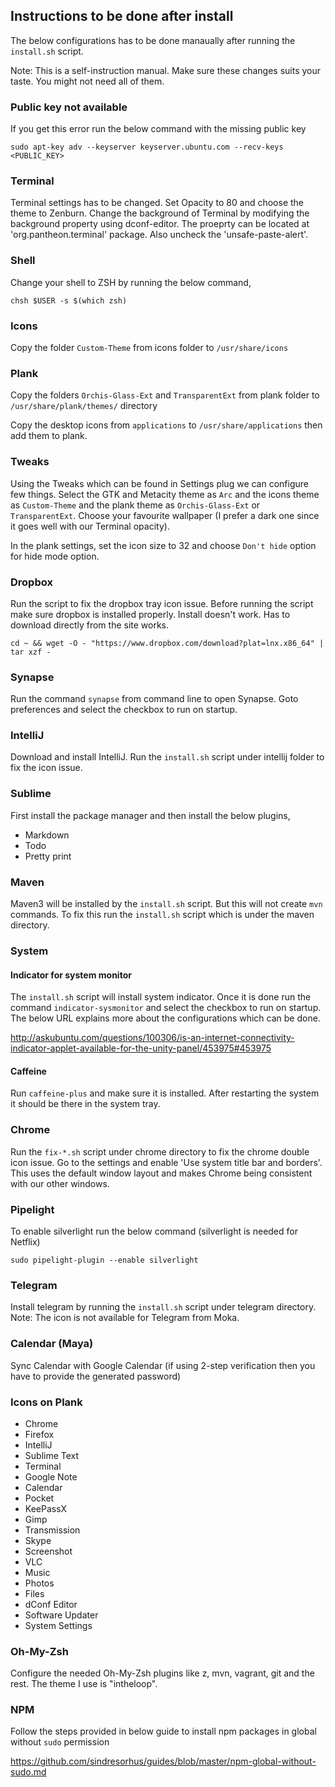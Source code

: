 ## Instructions to be done after install

The below configurations has to be done manaually after running the `install.sh` script.

Note: This is a self-instruction manual. Make sure these changes suits your taste. You might not need all of them.


### Public key not available

If you get this error run the below command with the missing public key

	sudo apt-key adv --keyserver keyserver.ubuntu.com --recv-keys <PUBLIC_KEY>


### Terminal

Terminal settings has to be changed. Set Opacity to 80 and choose the theme to Zenburn.
Change the background of Terminal by modifying the background property using dconf-editor. The proeprty can be located at 'org.pantheon.terminal' package. Also uncheck the 'unsafe-paste-alert'.


### Shell

Change your shell to ZSH by running the below command,

	chsh $USER -s $(which zsh)


### Icons

Copy the folder `Custom-Theme` from icons folder to `/usr/share/icons`


### Plank

Copy the folders `Orchis-Glass-Ext` and `TransparentExt` from plank folder to `/usr/share/plank/themes/` directory

Copy the desktop icons from `applications` to `/usr/share/applications` then add them to plank.

### Tweaks

Using the Tweaks which can be found in Settings plug we can configure few things. Select the GTK and Metacity theme as `Arc` and the icons theme as `Custom-Theme` and the plank theme as `Orchis-Glass-Ext` or `TransparentExt`. Choose your favourite wallpaper (I prefer a dark one since it goes well with our Terminal opacity).

In the plank settings, set the icon size to 32 and choose `Don't hide` option for hide mode option.


### Dropbox

Run the script to fix the dropbox tray icon issue. Before running the script make sure dropbox is installed properly. Install doesn't work. Has to download directly from the site works.

	cd ~ && wget -O - "https://www.dropbox.com/download?plat=lnx.x86_64" | tar xzf -


### Synapse

Run the command `synapse` from command line to open Synapse. Goto preferences and select the checkbox to run on startup.


### IntelliJ

Download and install IntelliJ. Run the `install.sh` script under intellij folder to fix the icon issue.


### Sublime

First install the package manager and then install the below plugins,

* Markdown
* Todo
* Pretty print


### Maven

Maven3 will be installed by the `install.sh` script. But this will not create `mvn` commands. To fix this run the `install.sh` script which is under the maven directory.


### System

#### Indicator for system monitor

The `install.sh` script will install system indicator. Once it is done run the command `indicator-sysmonitor` and select the checkbox to run on startup. The below URL explains more about the configurations which can be done.

http://askubuntu.com/questions/100306/is-an-internet-connectivity-indicator-applet-available-for-the-unity-panel/453975#453975


#### Caffeine

Run `caffeine-plus` and make sure it is installed. After restarting the system it should be there in the system tray.


### Chrome

Run the `fix-*.sh` script under chrome directory to fix the chrome double icon issue. Go to the settings and enable 'Use system title bar and borders'. This uses the default window layout and makes Chrome being consistent with our other windows.


### Pipelight

To enable silverlight run the below command (silverlight is needed for Netflix)

	sudo pipelight-plugin --enable silverlight


### Telegram

Install telegram by running the `install.sh` script under telegram directory. Note: The icon is not available for Telegram from Moka.


### Calendar (Maya)

Sync Calendar with Google Calendar (if using 2-step verification then you have to provide the generated password)


### Icons on Plank

* Chrome
* Firefox
* IntelliJ
* Sublime Text
* Terminal
* Google Note
* Calendar
* Pocket
* KeePassX
* Gimp
* Transmission
* Skype
* Screenshot
* VLC
* Music
* Photos
* Files
* dConf Editor
* Software Updater
* System Settings


### Oh-My-Zsh

Configure the needed Oh-My-Zsh plugins like z, mvn, vagrant, git and the rest. The theme I use is "intheloop".


### NPM

Follow the steps provided in below guide to install npm packages in global without `sudo` permission

https://github.com/sindresorhus/guides/blob/master/npm-global-without-sudo.md

